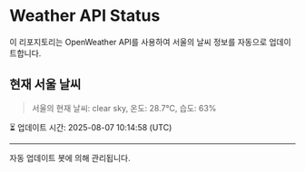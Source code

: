 
# Weather API Status

이 리포지토리는 OpenWeather API를 사용하여 서울의 날씨 정보를 자동으로 업데이트합니다.

## 현재 서울 날씨
> 서울의 현재 날씨: clear sky, 온도: 28.7°C, 습도: 63%

⏳ 업데이트 시간: 2025-08-07 10:14:58 (UTC)

---
자동 업데이트 봇에 의해 관리됩니다.
